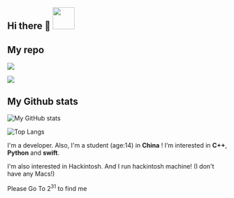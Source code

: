 ## Hi there 👋 <img src="https://github.githubassets.com/images/mona-loading-dark.gif" width="50px" height="50px"/>

## My repo
[![](https://github-readme-stats.vercel.app/api/pin/?username=hackdoc&repo=pyquick)](https://github.com/pyquick/_pyquick_)

[![](https://github-readme-stats.vercel.app/api/pin/?username=hackdoc&repo=OCLP-R)](https://github.com/pyquick/OCLP-R)

## My Github stats

![My GitHub stats](https://github-readme-stats.vercel.app/api?username=pyquick&show_icons=true&theme=radical)

![Top Langs](https://github-readme-stats.vercel.app/api/top-langs/?username=pyquick&langs_count=6)


I'm a developer. Also, I'm a student (age:14) in **China** ! I‘m interested in **C++**, **Python** and **swift**.

I'm also interested in Hackintosh. And I run hackintosh machine! (I don't have any Macs!)

Please Go To $2^{31}$ to find me
